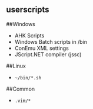 userscripts
-----------

##Windows
 - AHK Scripts
 - Windows Batch scripts in /bin
 - ConEmu XML settings
 - JScript.NET compiler (jssc)

##Linux
 - `~/bin/*.sh`

##Common
 - `.vim/*`
